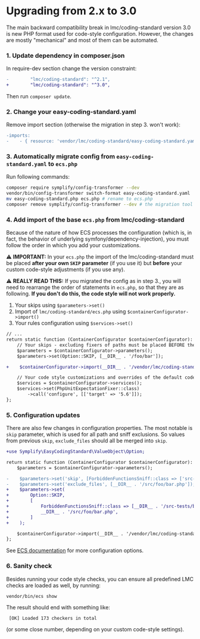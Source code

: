 # Upgrading from 2.x to 3.0

The main backward compatibility break in lmc/coding-standard version 3.0 is new PHP format used for
code-style configuration. However, the changes are mostly "mechanical" and most of them can be automated.

### 1. Update dependency in composer.json
In require-dev section change the version constraint:

```diff
-        "lmc/coding-standard": "^2.1",
+        "lmc/coding-standard": "^3.0",
```

Then run `composer update`.

### 2. Change your easy-coding-standard.yaml
Remove import section (otherwise the migration in step 3. won't work):
```diff
-imports:
-    - { resource: 'vendor/lmc/coding-standard/easy-coding-standard.yaml' }
```

### 3. Automatically migrate config from `easy-coding-standard.yaml` to `ecs.php`
Run following commands:

```sh
composer require symplify/config-transformer --dev
vendor/bin/config-transformer switch-format easy-coding-standard.yaml
mv easy-coding-standard.php ecs.php # rename to ecs.php
composer remove symplify/config-transformer --dev # the migration tool can now be removed again
```

### 4. Add import of the base `ecs.php` from lmc/coding-standard

Because of the nature of how ECS processes the configuration (which is, in fact, the behavior of underlying
symfony/dependency-injection), you must follow the order in which you add your customizations.

⚠️ **IMPORTANT:** In your `ecs.php` the import of the lmc/coding-standard must be placed  **after your own `SKIP` parameter**
(if you use it) but **before** your custom code-style adjustments (if you use any).

⚠ **REALLY READ THIS:** If you migrated the config as in step 3., you will need to rearrange the order of statements
in `ecs.php`, so that they are as following. **If you don't do this, the code style will not work properly.**

1) Your skips using `$parameters->set()`
2) Import of `lmc/coding-standard/ecs.php` using `$containerConfigurator->import()`
3) Your rules configuration using `$services->set()`

```diff
// ...
return static function (ContainerConfigurator $containerConfigurator): void {
    // Your skips - excluding fixers of paths must be placed BEFORE the import
    $parameters = $containerConfigurator->parameters();
    $parameters->set(Option::SKIP, [__DIR__ . '/foo/bar']);

+    $containerConfigurator->import(__DIR__ . '/vendor/lmc/coding-standard/ecs.php');

    // Your code style customizations and overrides of the default code-style must be placed AFTER the import
    $services = $containerConfigurator->services();
    $services->set(PhpUnitExpectationFixer::class)
        ->call('configure', [['target' => '5.6']]);
};
```

### 5. Configuration updates

There are also few changes in configuration properties. The most notable is `skip` parameter,
which is used for all path and sniff exclusions. So values from previous `skip`, `exclude_files` should all be merged into `skip`.

```diff
+use Symplify\EasyCodingStandard\ValueObject\Option;

return static function (ContainerConfigurator $containerConfigurator): void {
    $parameters = $containerConfigurator->parameters();

-    $parameters->set('skip', [ForbiddenFunctionsSniff::class => ['src-tests/bootstrap.php']]);
-    $parameters->set('exclude_files', [__DIR__ . '/src/foo/bar.php']);
+    $parameters->set(
+        Option::SKIP,
+        [
+            ForbiddenFunctionsSniff::class => [__DIR__ . '/src-tests/bootstrap.php'],
+            __DIR__ . '/src/foo/bar.php',
+        ]
+    );

    $containerConfigurator->import(__DIR__ . '/vendor/lmc/coding-standard/ecs.php');
};
```

See [ECS documentation](https://github.com/symplify/easy-coding-standard/tree/master#configuration) for more configuration options.

### 6. Sanity check
Besides running your code style checks, you can ensure all predefined LMC checks are loaded as well, by running:

```sh
vendor/bin/ecs show
```

The result should end with something like:
```
 [OK] Loaded 173 checkers in total
```

(or some close number, depending on your custom code-style settings).
